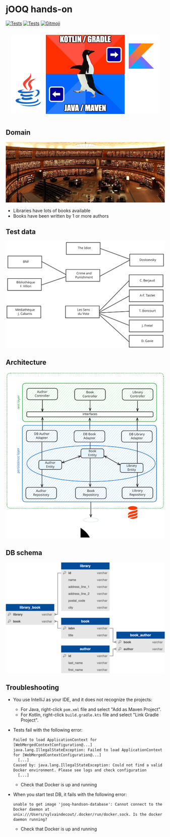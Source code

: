 # jOOQ hands-on

[![Tests](https://github.com/sylvaindecout/jooq-handson/actions/workflows/gradle.yml/badge.svg?branch=main)](https://github.com/sylvaindecout/jooq-handson/actions/workflows/gradle.yml) [![Tests](https://github.com/sylvaindecout/jooq-handson/actions/workflows/maven.yml/badge.svg?branch=main)](https://github.com/sylvaindecout/jooq-handson/actions/workflows/maven.yml) [![Gitmoji](https://img.shields.io/badge/gitmoji-%20%F0%9F%98%9C%20%F0%9F%98%8D-FFDD67.svg)](https://gitmoji.dev)

<div style="display: flex; max-width: 830px; justify-content: center">

[![Java/Maven](doc/images/penguin_java.png)](java/README.md)
<picture><img alt="Choose wisely" src="doc/images/penguin.png"></picture>
[![Kotlin/Gradle](doc/images/penguin_kotlin.png)](kotlin/README.md)
</div>

## Domain

![Stock image](doc/images/books-1281581_830.jpg)

* Libraries have lots of books available
* Books have been written by 1 or more authors

## Test data

![Test data](doc/images/test-data-set.svg)

## Architecture

![Application layers](doc/images/architecture.svg)

## DB schema

![DB schema](doc/images/db_schema.png)

## Troubleshooting

* You use IntelliJ as your IDE, and it does not recognize the projects:
  * For Java, right-click `pom.xml` file and select "Add as Maven Project".
  * For Kotlin, right-click `build.gradle.kts` file and select "Link Gradle Project".

* Tests fail with the following error:
  ```
  Failed to load ApplicationContext for [WebMergedContextConfiguration@...]
  java.lang.IllegalStateException: Failed to load ApplicationContext for [WebMergedContextConfiguration@...]
    [...]
  Caused by: java.lang.IllegalStateException: Could not find a valid Docker environment. Please see logs and check configuration
    [...]
  ```
  * Check that Docker is up and running

* When you start test DB, it fails with the following error:
  ```
  unable to get image 'jooq-handson-database': Cannot connect to the Docker daemon at unix:///Users/sylvaindecout/.docker/run/docker.sock. Is the docker daemon running?
  ```
  * Check that Docker is up and running
